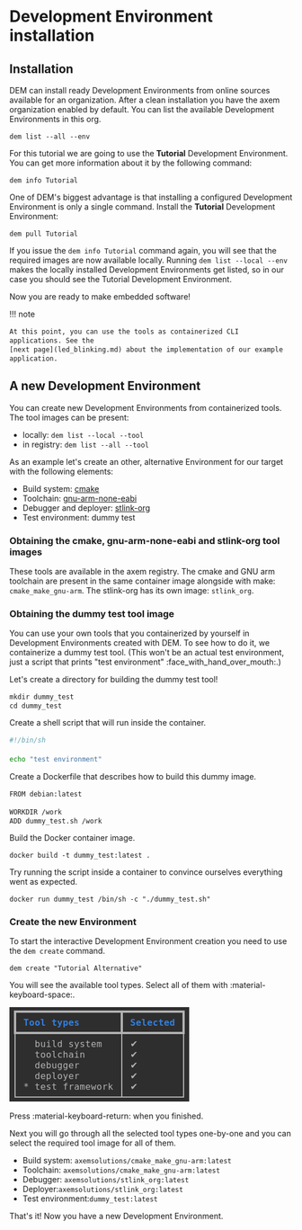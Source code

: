 # Development Environment installation

## Installation

DEM can install ready Development Environments from online sources available for an organization.
After a clean installation you have the axem organization enabled by default. You can list the 
available Development Environments in this org.

    dem list --all --env

For this tutorial we are going to use the **Tutorial** Development Environment. You can get more 
information about it by the following command:

    dem info Tutorial

One of DEM's biggest advantage is that installing a configured Development Environment is only a 
single command. Install the **Tutorial** Development Environment:

    dem pull Tutorial

If you issue the `dem info Tutorial` command again, you will see that the required images are now 
available locally. Running `dem list --local --env` makes the locally installed Development 
Environments get listed, so in our case you should see the Tutorial Development Environment.

Now you are ready to make embedded software!

!!! note

    At this point, you can use the tools as containerized CLI applications. See the 
    [next page](led_blinking.md) about the implementation of our example application.

## A new Development Environment

You can create new Development Environments from containerized tools. The tool images can be 
present:

- locally: `dem list --local --tool`
- in registry: `dem list --all --tool`

As an example let's create an other, alternative Environment for our target with the following
elements:

- Build system: [cmake](https://cmake.org/documentation/)
- Toolchain: [gnu-arm-none-eabi](https://gcc.gnu.org/onlinedocs/)
- Debugger and deployer: [stlink-org](https://github.com/stlink-org/stlink)
- Test environment: dummy test

### Obtaining the cmake, gnu-arm-none-eabi and stlink-org tool images

These tools are available in the axem registry. The cmake and GNU arm toolchain are present in the 
same container image alongside with make: `cmake_make_gnu-arm`.
The stlink-org has its own image: `stlink_org`.

### Obtaining the dummy test tool image

You can use your own tools that you containerized by yourself in Development Environments created 
with DEM. To see how to do it, we containerize a dummy test tool. (This won't be an actual test 
environment, just a script that prints "test environment" :face_with_hand_over_mouth:.)

Let's create a directory for building the dummy test tool!

    mkdir dummy_test
    cd dummy_test

Create a shell script that will run inside the container.

``` sh title="dummy_test.sh"
#!/bin/sh

echo "test environment"
```

Create a Dockerfile that describes how to build this dummy image.

``` title="Dockerfile"
FROM debian:latest

WORKDIR /work
ADD dummy_test.sh /work
```

Build the Docker container image.

    docker build -t dummy_test:latest .

Try running the script inside a container to convince ourselves everything went as expected.

    docker run dummy_test /bin/sh -c "./dummy_test.sh"

### Create the new Environment

To start the interactive Development Environment creation you need to use the `dem create` command. 

    dem create "Tutorial Alternative"

You will see the available tool types. Select all of them with :material-keyboard-space:.

![Tool type selection](images/tool_type_select.png)

Press :material-keyboard-return: when you finished. 

Next you will go through all the selected tool types one-by-one and you can select the required tool
image for all of them.

- Build system: `axemsolutions/cmake_make_gnu-arm:latest`
- Toolchain: `axemsolutions/cmake_make_gnu-arm:latest`
- Debugger: `axemsolutions/stlink_org:latest`
- Deployer:`axemsolutions/stlink_org:latest`
- Test environment:`dummy_test:latest`

That's it! Now you have a new Development Environment.